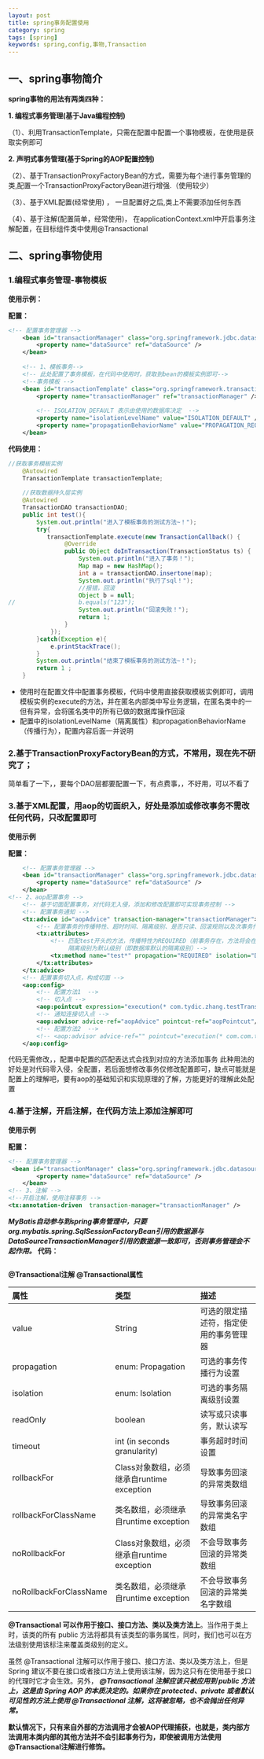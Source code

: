 ```yaml
---
layout: post
title: spring事务配置使用
category: spring
tags: [spring]
keywords: spring,config,事物,Transaction
---
```

## 一、spring事物简介
**spring事物的用法有两类四种：**

**1. 编程式事务管理(基于Java编程控制)**

（1）、利用TransactionTemplate，只需在配置中配置一个事物模板，在使用是获取实例即可

**2. 声明式事务管理(基于Spring的AOP配置控制)**

（2）、基于TransactionProxyFactoryBean的方式，需要为每个进行事务管理的类,配置一个TransactionProxyFactoryBean进行增强.（使用较少）

（3）、基于XML配置(经常使用) ，  一旦配置好之后,类上不需要添加任何东西

（4）、基于注解(配置简单，经常使用)， 在applicationContext.xml中开启事务注解配置，在目标组件类中使用@Transactional

## 二、spring事物使用
### 1.编程式事务管理-事物模板
**使用示例：**

**配置：**
```xml
<!-- 配置事务管理器 -->  
    <bean id="transactionManager" class="org.springframework.jdbc.datasource.DataSourceTransactionManager">  
        <property name="dataSource" ref="dataSource" />  
    </bean>  
    
	<!-- 1、模板事务-->
	<!-- 此处配置了事务模板，在代码中使用时，获取到bean的模板实例即可-->
	<!--事务模板 -->
 	<bean id="transactionTemplate" class="org.springframework.transaction.support.TransactionTemplate">
 		<property name="transactionManager" ref="transactionManager" /> 
 		
		<!-- ISOLATION_DEFAULT 表示由使用的数据库决定  -->
 		<property name="isolationLevelName" value="ISOLATION_DEFAULT" /> 
		<property name="propagationBehaviorName" value="PROPAGATION_REQUIRED" /> 
	</bean> 
```
**代码使用：**
```java
//获取事务模板实例
	@Autowired
	TransactionTemplate transactionTemplate;
	
	//获取数据持久层实例
	@Autowired
	TransactionDAO transactionDAO;
	public int test(){
		System.out.println("进入了模板事务的测试方法~！");
		try{
		   transactionTemplate.execute(new TransactionCallback() {
				@Override
				public Object doInTransaction(TransactionStatus ts) {
					System.out.println("进入了事务！");
					Map map = new HashMap();
					int a = transactionDAO.insertone(map);
					System.out.println("执行了sql！");
					//报错，回滚
					Object b = null;
//					b.equals("123");
					System.out.println("回滚失败！");
					return 1;
				}
			});
		}catch(Exception e){
			e.printStackTrace();
		}
		System.out.println("结束了模板事务的测试方法~！");
		return 1 ;
	}
```
-  使用时在配置文件中配置事务模板，代码中使用直接获取模板实例即可，调用模板实例的execute的方法，并在匿名内部类中写业务逻辑，在匿名类中的一但有异常，会将匿名类中的所有已做的数据库操作回滚
- 配置中的isolationLevelName（隔离属性）和propagationBehaviorName（传播行为），配置内容后面一并说明

### 2.基于TransactionProxyFactoryBean的方式，不常用，现在先不研究了；
简单看了一下，，要每个DAO层都要配置一下，有点费事，，不好用，可以不看了
### 3.基于XML配置，用aop的切面织入，好处是添加或修改事务不需改任何代码，只改配置即可
**使用示例**

**配置：**
```xml
    <!-- 配置事务管理器 -->  
    <bean id="transactionManager" class="org.springframework.jdbc.datasource.DataSourceTransactionManager">  
        <property name="dataSource" ref="dataSource" />  
    </bean> 
<!-- 2、aop配置事务 -->
	<!-- 基于切面配置事务，对代码无入侵，添加和修改配置即可实现事务控制 -->
	<!-- 配置事务通知 -->
	<tx:advice id="aopAdvice" transaction-manager="transactionManager">
		<!-- 配置事务的传播特性、超时时间、隔离级别、是否只读、回滚规则以及次事务作用匹配的方法名 -->
		<tx:attributes>
			<!-- 匹配test开头的方法，传播特性为REQUIRED（前事务存在，方法将会在该事务中运行。否则，会启动一个新的事务） 
				 隔离级别为默认级别（即数据库默认的隔离级别）-->
			<tx:method name="test*" propagation="REQUIRED" isolation="DEFAULT"/>
		</tx:attributes>
	</tx:advice>
	<!-- 配置事务切入点，构成切面 -->
	<aop:config>
		<!-- 配置方法1  -->
		<!-- 切入点 -->
		<aop:pointcut expression="execution(* com.tydic.zhang.testTransaction.XmlAOPTransaction.*(..))" id="aopPointcut" />
		<!-- 通知连接切入点 -->
		<aop:advisor advice-ref="aopAdvice" pointcut-ref="aopPointcut"/>
		<!-- 配置方法2  -->
		<!-- <aop:advisor advice-ref="" pointcut="execution(* com.com.tydic.zhang.testTransaction.*.*(..))"/> -->
	</aop:config>
```
代码无需修改，，配置中配置的匹配表达式会找到对应的方法添加事务
此种用法的好处是对代码零入侵，全配置，若后面想修改事务仅修改配置即可，缺点可能就是配置上的理解吧，要有aop的基础知识和实现原理的了解，方能更好的理解此处配置

### 4.基于注解，开启注解，在代码方法上添加注解即可
**使用示例**

**配置：**
```xml
<!-- 配置事务管理器 -->  
 <bean id="transactionManager" class="org.springframework.jdbc.datasource.DataSourceTransactionManager">  
        <property name="dataSource" ref="dataSource" />  
    </bean> 
<!-- 3、注解 -->
<!--开启注解，使用注释事务 -->  
<tx:annotation-driven  transaction-manager="transactionManager" /> 
```
 ***MyBatis自动参与到spring事务管理中，只要org.mybatis.spring.SqlSessionFactoryBean引用的数据源与DataSourceTransactionManager引用的数据源一致即可，否则事务管理会不起作用。***
**代码：**

```java

```

**@Transactional注解
@Transactional属性** 

| 属性 | 类型| 描述|
| :------| :-----| :-----|
| value |String | 可选的限定描述符，指定使用的事务管理器|
|propagation |enum: Propagation |可选的事务传播行为设置|
|isolation |enum: Isolation |可选的事务隔离级别设置|
|readOnly |boolean |读写或只读事务，默认读写|
|timeout |int (in seconds granularity) |事务超时时间设置|
|rollbackFor |Class对象数组，必须继承自runtime exception|导致事务回滚的异常类数组|
|rollbackForClassName |类名数组，必须继承自runtime exception|导致事务回滚的异常类名字数组|
|noRollbackFor |Class对象数组，必须继承自runtime exception|不会导致事务回滚的异常类数组|
|noRollbackForClassName |类名数组，必须继承自runtime exception|不会导致事务回滚的异常类名字数组|
 **@Transactional 可以作用于接口、接口方法、类以及类方法上**。当作用于类上时，该类的所有 public 方法将都具有该类型的事务属性，同时，我们也可以在方法级别使用该标注来覆盖类级别的定义。

 虽然 @Transactional 注解可以作用于接口、接口方法、类以及类方法上，但是 Spring 建议不要在接口或者接口方法上使用该注解，因为这只有在使用基于接口的代理时它才会生效。另外， ***@Transactional 注解应该只被应用到 public 方法上，这是由 Spring AOP 的本质决定的。如果你在 protected、private 或者默认可见性的方法上使用 @Transactional 注解，这将被忽略，也不会抛出任何异常。***
 
 **默认情况下，只有来自外部的方法调用才会被AOP代理捕获，也就是，类内部方法调用本类内部的其他方法并不会引起事务行为，即使被调用方法使用@Transactional注解进行修饰。**